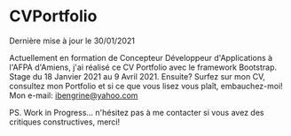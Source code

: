 # CVPortfolio
Dernière mise à jour le 30/01/2021

Actuellement en formation de Concepteur Développeur d'Applications à l'AFPA d'Amiens, j'ai réalisé ce CV Portfolio avec le framework Bootstrap.
Stage du 18 Janvier 2021 au 9 Avril 2021.
Ensuite? Surfez sur mon CV, consultez mon Portfolio et si ce que vous lisez vous plaît, embauchez-moi!
Mon e-mail: ibengrine@yahoo.com

PS. Work in Progress... n'hésitez pas à me contacter si vous avez des critiques constructives, merci!

